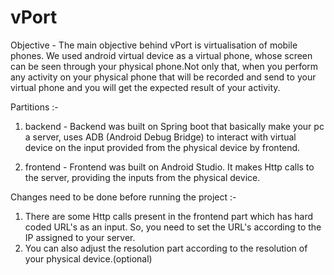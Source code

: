 # vPort

Objective - The main objective behind vPort is virtualisation of mobile phones. 
We used android virtual device as a virtual phone, whose screen can be seen through your physical phone.Not only that, when you perform any activity on your physical phone that will be recorded and send to your virtual phone and you will get the expected result of your activity.

Partitions :-

1. backend - Backend was built on Spring boot that basically make your pc a server, uses ADB (Android Debug Bridge) to interact with virtual device on the input provided from the physical device by frontend.

2. frontend - Frontend was built on Android Studio. It makes Http calls to the server, providing the inputs from the physical device.

Changes need to be done before running the project :-

1. There are some Http calls present in the frontend part which has hard coded URL's as an input. So, you need to set the URL's according to the IP assigned to your server.
2. You can also adjust the resolution part according to the resolution of your physical device.(optional)
